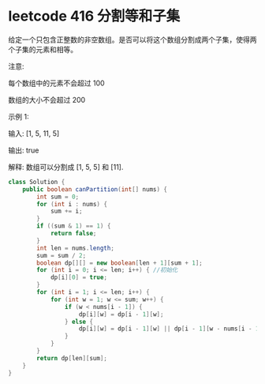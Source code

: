 # leetcode 416 分割等和子集

给定一个只包含正整数的非空数组。是否可以将这个数组分割成两个子集，使得两个子集的元素和相等。

注意:

每个数组中的元素不会超过 100

数组的大小不会超过 200

示例 1:

输入: [1, 5, 11, 5]

输出: true

解释: 数组可以分割成 [1, 5, 5] 和 [11].

```java
class Solution {
    public boolean canPartition(int[] nums) {
        int sum = 0;
        for (int i : nums) {
            sum += i;
        }
        if ((sum & 1) == 1) {
            return false;
        }
        int len = nums.length;
        sum = sum / 2;
        boolean dp[][] = new boolean[len + 1][sum + 1];
        for (int i = 0; i <= len; i++) { //初始化
            dp[i][0] = true;
        }
        for (int i = 1; i <= len; i++) {
            for (int w = 1; w <= sum; w++) {
                if (w < nums[i - 1]) {
                    dp[i][w] = dp[i - 1][w];
                } else {
                    dp[i][w] = dp[i - 1][w] || dp[i - 1][w - nums[i - 1]];
                }
            }
        }
        return dp[len][sum];
    }
}
```


```python

```
